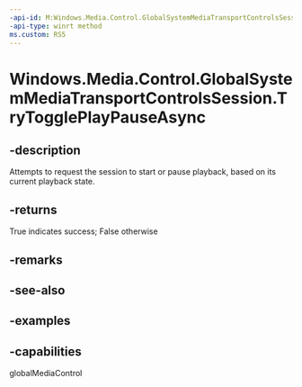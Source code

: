 ```yaml
---
-api-id: M:Windows.Media.Control.GlobalSystemMediaTransportControlsSession.TryTogglePlayPauseAsync
-api-type: winrt method
ms.custom: RS5
---
```


<!-- Method syntax.
public IAsyncOperation<bool> GlobalSystemMediaTransportControlsSession.TryTogglePlayPauseAsync()
-->

# Windows.Media.Control.GlobalSystemMediaTransportControlsSession.TryTogglePlayPauseAsync

## -description
Attempts to request the session to start or pause playback, based on its current playback state.

## -returns
True indicates success; False otherwise

## -remarks

## -see-also

## -examples

## -capabilities
globalMediaControl

